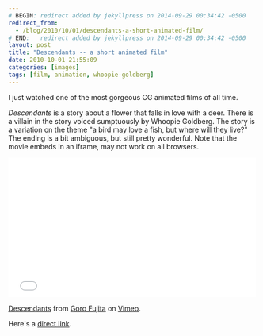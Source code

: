 ```yaml
---
# BEGIN: redirect added by jekyllpress on 2014-09-29 00:34:42 -0500
redirect_from:
  - /blog/2010/10/01/descendants-a-short-animated-film/
# END:   redirect added by jekyllpress on 2014-09-29 00:34:42 -0500
layout: post
title: "Descendants -- a short animated film"
date: 2010-10-01 21:55:09
categories: [images]
tags: [film, animation, whoopie-goldberg]
---
```

I just watched one of the most gorgeous CG animated films of all time.

*Descendants* is a story about a flower that falls in love
with a deer. There is a villain in the story voiced sumptuously by
Whoopie Goldberg. The story is a variation on the theme "a bird may love
a fish, but where will they live?" The ending is a bit ambiguous, but
still pretty wonderful. Note that the movie embeds in an iframe, may not
work on all browsers. 

<iframe src="//player.vimeo.com/video/8642276?portrait=0" width="500" height="281" frameborder="0" webkitallowfullscreen mozallowfullscreen allowfullscreen></iframe> <p><a href="http://vimeo.com/8642276">Descendants</a> from <a href="http://vimeo.com/goro">Goro Fujita</a> on <a href="https://vimeo.com">Vimeo</a>.</p>


Here's a [direct link](http://vimeo.com/8642276).

